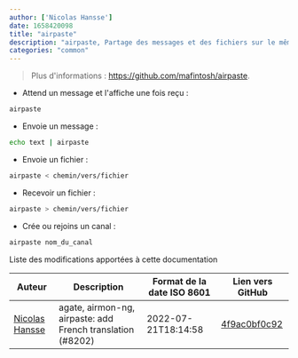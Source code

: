 ```yaml
---
author: ['Nicolas Hansse']
date: 1658420098
title: "airpaste"
description: "airpaste, Partage des messages et des fichiers sur le même réseau en utilisant mDNS."
categories: "common"
---
```

> Plus d'informations : <https://github.com/mafintosh/airpaste>.

- Attend un message et l'affiche une fois reçu :

```bash
airpaste
```

- Envoie un message :

```bash
echo text | airpaste
```

- Envoie un fichier :

```bash
airpaste < chemin/vers/fichier
```

- Recevoir un fichier :

```bash
airpaste > chemin/vers/fichier
```

- Crée ou rejoins un canal :

```bash
airpaste nom_du_canal
```
Liste des modifications apportées à cette documentation


Auteur | Description | Format de la date ISO 8601 | Lien vers GitHub
------|-----|-----|-----
[Nicolas Hansse](mailto:nico.hansse@gmail.com) | agate, airmon-ng, airpaste: add French translation (#8202) | 2022-07-21T18:14:58 | [4f9ac0bf0c92](https://github.com/tldr-pages/tldr/commit/4f9ac0bf0c92e7eb3d72f48394134a3afd3707ce)


